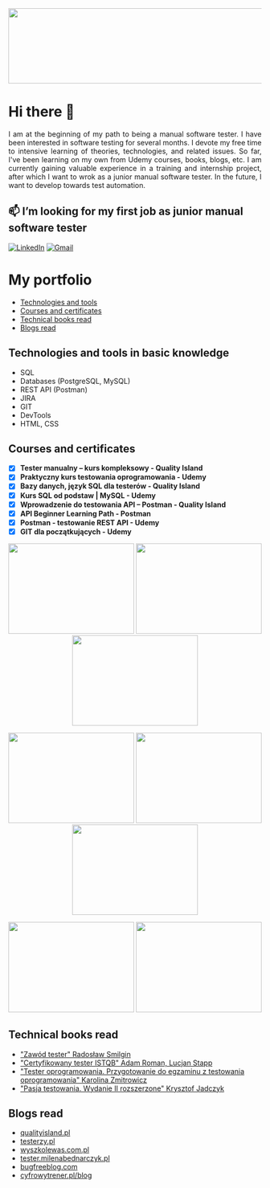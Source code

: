 <img src="https://user-images.githubusercontent.com/126195546/222986847-6f64813a-3480-42d7-9c1b-8e46209979a5.png" height ="150" width="1480">


<!--
**pawelhachula/pawelhachula** is a ✨ _special_ ✨ repository because its `README.md` (this file) appears on your GitHub profile.
![name1](https://user-images.githubusercontent.com/126195546/222787121-ea5ecca3-d970-4d96-8267-f1cdf0ab719a.png)

Here are some ideas to get you started:

- 🔭 I’m currently working on ...


- 🤔 I’m looking for help with ...
- 💬 Ask me about ...

- 😄 Pronouns: ...
- ⚡ Fun fact: ...
## About me
-->
# Hi there 👋
<p align="justify"> I am at the beginning of my path to being a manual software tester. I have been interested in software testing for several months. I devote my free time to intensive learning of theories, technologies, and related issues. So far, I've been learning on my own from Udemy courses, books, blogs, etc. I am currently gaining valuable experience in a training and internship project, after which I want to wrok as a junior manual software tester. In the future, I want to develop towards test automation. </p>



## 📫 **I’m looking for my first job as junior manual software tester**



[![LinkedIn](https://img.shields.io/badge/linkedin-%230077B5.svg?style=for-the-badge&logo=linkedin&logoColor=white)](https://www.linkedin.com/in/pawelhachula/)     [![Gmail](https://img.shields.io/badge/Gmail-D14836?style=for-the-badge&logo=gmail&logoColor=white)](mailto:p.hachula89@gmail.com)


# My portfolio

* [Technologies and tools](#technologies-and-tools-in-basic-knowledge)
* [Courses and certificates](#courses-and-certificates)
* [Technical books read](#technical-books-read)
* [Blogs read](#blogs-read)

## Technologies and tools in basic knowledge
* SQL 
* Databases (PostgreSQL, MySQL)
* REST API (Postman)
* JIRA
* GIT
* DevTools
* HTML, CSS

## Courses and certificates
- [x] **Tester manualny – kurs kompleksowy - Quality Island**
- [x] **Praktyczny kurs testowania oprogramowania - Udemy**
- [x] **Bazy danych, język SQL dla testerów - Quality Island**
- [x] **Kurs SQL od podstaw | MySQL - Udemy**
- [x] **Wprowadzenie do testowania API – Postman - Quality Island**
- [x] **API Beginner Learning Path - Postman**
- [x] **Postman - testowanie REST API - Udemy**
- [x] **GIT dla początkujących - Udemy**

<p align="center">
<img src="https://user-images.githubusercontent.com/126195546/221151583-d0dbf213-435e-4040-82dd-2e2a3e4aa2ba.jpg" height ="180" width="250"> <img src="https://user-images.githubusercontent.com/126195546/221151703-0ab3bc86-5222-4635-b7bd-351dd52b9f42.jpg" height ="180" width="250"> <img src="https://user-images.githubusercontent.com/126195546/221149719-d114054f-b7cd-4e9f-a77f-4e70e88cc160.jpg" height ="180" width="250"> 
</p>
<p align="center">
<img src="https://user-images.githubusercontent.com/126195546/221151386-f5f28263-651d-4717-9e0d-8305979ae5cb.jpg" height ="180" width="250"> <img src="https://user-images.githubusercontent.com/126195546/221151656-ffbf40ca-1940-467b-84a0-f484d182a610.jpg" height ="180" width="250"> <img src="https://user-images.githubusercontent.com/126195546/221151433-9b952330-d422-436e-abec-49b47893d345.jpg" height ="180" width="250"> 
</p>
<p align="center">
<img src="https://user-images.githubusercontent.com/126195546/221151531-3b9b6651-7119-4801-b3fe-b90d480f78f8.jpg" height ="180" width="250"> <img src="https://user-images.githubusercontent.com/126195546/221954653-d1763256-41f0-43df-9645-8289f8d104e5.jpg" height ="180" width="250"> 
</p>


## Technical books read
* ["Zawód tester" Radosław Smilgin](https://helion.pl/ksiazki/zawod-tester-od-decyzji-do-zdobycia-doswiadczenia-radoslaw-smilgin,e_0vj2.htm#format/e)
* ["Certyfikowany tester ISTQB" Adam Roman, Lucjan Stapp](https://helion.pl/ksiazki/certyfikowany-tester-istqb-poziom-podstawowy-adam-roman-lucjan-stapp,ctispv.htm#format/e)
* ["Tester oprogramowania. Przygotowanie do egzaminu z testowania oprogramowania" Karolina Zmitrowicz](https://helion.pl/ksiazki/tester-oprogramowania-przygotowanie-do-egzaminu-z-testowania-oprogramowania-karolina-zmitrowicz,e_00c5.htm#format/e)
* ["Pasja testowania. Wydanie II rozszerzone" Krysztof Jadczyk](https://helion.pl/ksiazki/pasja-testowania-wydanie-ii-rozszerzone-krzysztof-jadczyk,paste2.htm#format/e)

## Blogs read
* [qualityisland.pl](https://qualityisland.pl/blog/)
* [testerzy.pl](https://testerzy.pl/)
* [wyszkolewas.com.pl](https://www.wyszkolewas.com.pl/blog/)
* [tester.milenabednarczyk.pl](https://tester.milenabednarczyk.pl/)
* [bugfreeblog.com](https://bugfreeblog.com/)
* [cyfrowytrener.pl/blog](https://cyfrowytrener.pl/blog/)

